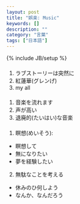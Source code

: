 ```yaml
---
layout: post
title: "娯楽: Music"
keywords: []
description: ""
category: "言葉"
tags: ["日本語"]
---
```

{% include JB/setup %}


#### 
1. ラブストーリーは突然に
2. 紅蓮華(グレンげ)
2. my all


####
1. 音楽を流れます
2. 声が高い
3. 退廃的(たいはい)な音楽



#### 
1. 瞑想(めいそう):
- 瞑想して
- 無になりたい
- 夢を経験したい
2. 無駄なことを考える
- 休みのひ何しよう
- なんか、なんだろう

